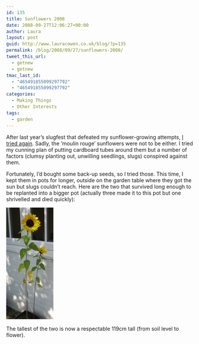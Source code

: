 ```yaml
---
id: 135
title: Sunflowers 2008
date: 2008-09-27T12:06:27+00:00
author: Laura
layout: post
guid: http://www.lauracowen.co.uk/blog/?p=135
permalink: /blog/2008/09/27/sunflowers-2008/
tweet_this_url:
  - getnew
  - getnew
tmac_last_id:
  - "465491855099297792"
  - "465491855099297792"
categories:
  - Making Things
  - Other Interests
tags:
  - garden
---
```

<p class="mceTemp">
  After last year&#8217;s slugfest that defeated my sunflower-growing attempts, <a title="My Sunflowers blog post" href="http://www.lauracowen.co.uk/blog/2008/04/06/sunflowers/" target="_self">I tried again</a>. Sadly, the &#8216;moulin rouge&#8217; sunflowers were not to be either. I tried my cunning plan of putting cardboard tubes around them but a number of factors (clumsy planting out, unwilling seedlings, slugs) conspired against them.
</p>

<p class="mceTemp">
  Fortunately, I&#8217;d bought some back-up seeds, so I tried those. This time, I kept them in pots for longer, outside on the garden table where they got the sun but slugs couldn&#8217;t reach. Here are the two that survived long enough to be replanted into a bigger pot (actually three made it to this pot but one shrivelled and died quickly):
</p>

![Successful sunflowers in 2008](/assets/uploads/2008/09/img_3323.jpg)

The tallest of the two is now a respectable 119cm tall (from soil level to flower).